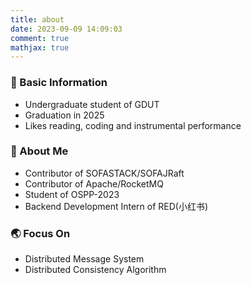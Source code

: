 ```yaml
---
title: about
date: 2023-09-09 14:09:03
comment: true
mathjax: true
---
```


### 🌱 Basic Information
- Undergraduate student of GDUT
- Graduation in 2025 
- Likes reading, coding and instrumental performance

###  🔭 About Me
- Contributor of SOFASTACK/SOFAJRaft
- Contributor of Apache/RocketMQ
- Student of OSPP-2023
- Backend Development Intern of RED(小红书)

###  🌏 Focus On
- Distributed Message System
- Distributed Consistency Algorithm
